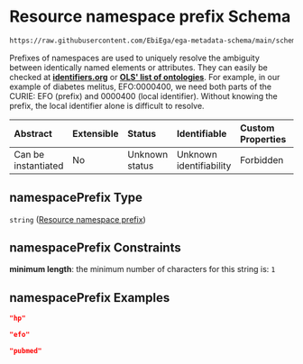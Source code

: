 # Resource namespace prefix Schema

```txt
https://raw.githubusercontent.com/EbiEga/ega-metadata-schema/main/schemas/EGA.submission.json#/properties/resources/items/properties/namespacePrefix
```

Prefixes of namespaces are used to uniquely resolve the ambiguity between identically named elements or attributes. They can easily be checked at [**identifiers.org**](https://identifiers.org/) or [**OLS' list of ontologies**](https://www.ebi.ac.uk/ols/ontologies). For example, in our example of diabetes melitus, EFO:0000400, we need both parts of the CURIE: EFO (prefix) and 0000400 (local identifier). Without knowing the prefix, the local identifier alone is difficult to resolve.

| Abstract            | Extensible | Status         | Identifiable            | Custom Properties | Additional Properties | Access Restrictions | Defined In                                                                           |
| :------------------ | :--------- | :------------- | :---------------------- | :---------------- | :-------------------- | :------------------ | :----------------------------------------------------------------------------------- |
| Can be instantiated | No         | Unknown status | Unknown identifiability | Forbidden         | Allowed               | none                | [EGA.submission.json\*](../../../schemas/EGA.submission.json "open original schema") |

## namespacePrefix Type

`string` ([Resource namespace prefix](ega-20-properties-resources-ontologies-resource-properties-resource-namespace-prefix.md))

## namespacePrefix Constraints

**minimum length**: the minimum number of characters for this string is: `1`

## namespacePrefix Examples

```json
"hp"
```

```json
"efo"
```

```json
"pubmed"
```
